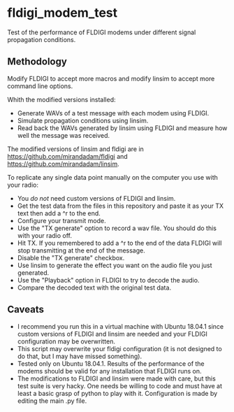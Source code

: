 # fldigi_modem_test
Test of the performance of FLDIGI modems under different signal propagation conditions.

## Methodology

Modify FLDIGI to accept more macros and modify linsim to accept more command line options.

Whith the modified versions installed:

* Generate WAVs of a test message with each modem using FLDIGI.
* Simulate propagation conditions using linsim.
* Read back the WAVs generated by linsim using FLDIGI and measure how well the message was received.

The modified versions of linsim and fldigi are in https://github.com/mirandadam/fldigi and https://github.com/mirandadam/linsim.


To replicate any single data point manually on the computer you use with your radio:
* You _do not_ need custom versions of FLDIGI and linsim.
* Get the test data from the files in this repository and paste it as your TX text then add a ^r to the end.
* Configure your transmit mode.
* Use the "TX generate" option to record a wav file. You should do this with your radio off.
* Hit TX. If you remembered to add a ^r to the end of the data FLDIGI will stop transmitting at the end of the message.
* Disable the "TX generate" checkbox.
* Use linsim to generate the effect you want on the audio file you just generated.
* Use the "Playback" option in FLDIGI to try to decode the audio.
* Compare the decoded text with the original test data.

## Caveats

* I recommend you run this in a virtual machine with Ubuntu 18.04.1 since custom versions of FLDIGI and linsim are needed and your FLDIGI configuration may be overwritten.
* This script may overwrite your fldigi configuration (it is not designed to do that, but I may have missed something).
* Tested only on Ubuntu 18.04.1. Results of the performance of the modems should be valid for any installation that FLDIGI runs on.
* The modifications to FLDIGI and linsim were made with care, but this test suite is very hacky. One needs be willing to code and must have at least a basic grasp of python to play with it. Configuration is made by editing the main .py file.
